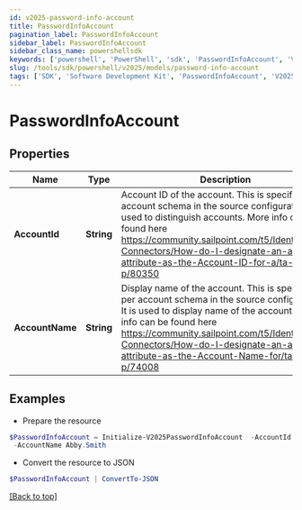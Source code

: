 ```yaml
---
id: v2025-password-info-account
title: PasswordInfoAccount
pagination_label: PasswordInfoAccount
sidebar_label: PasswordInfoAccount
sidebar_class_name: powershellsdk
keywords: ['powershell', 'PowerShell', 'sdk', 'PasswordInfoAccount', 'V2025PasswordInfoAccount'] 
slug: /tools/sdk/powershell/v2025/models/password-info-account
tags: ['SDK', 'Software Development Kit', 'PasswordInfoAccount', 'V2025PasswordInfoAccount']
---
```



# PasswordInfoAccount

## Properties

Name | Type | Description | Notes
------------ | ------------- | ------------- | -------------
**AccountId** | **String** | Account ID of the account. This is specified per account schema in the source configuration. It is used to distinguish accounts. More info can be found here https://community.sailpoint.com/t5/IdentityNow-Connectors/How-do-I-designate-an-account-attribute-as-the-Account-ID-for-a/ta-p/80350 | [optional] 
**AccountName** | **String** | Display name of the account. This is specified per account schema in the source configuration. It is used to display name of the account. More info can be found here https://community.sailpoint.com/t5/IdentityNow-Connectors/How-do-I-designate-an-account-attribute-as-the-Account-Name-for/ta-p/74008 | [optional] 

## Examples

- Prepare the resource
```powershell
$PasswordInfoAccount = Initialize-V2025PasswordInfoAccount  -AccountId CN=Abby Smith,OU=Austin,OU=Americas,OU=Demo,DC=seri,DC=acme,DC=com `
 -AccountName Abby.Smith
```

- Convert the resource to JSON
```powershell
$PasswordInfoAccount | ConvertTo-JSON
```


[[Back to top]](#) 

